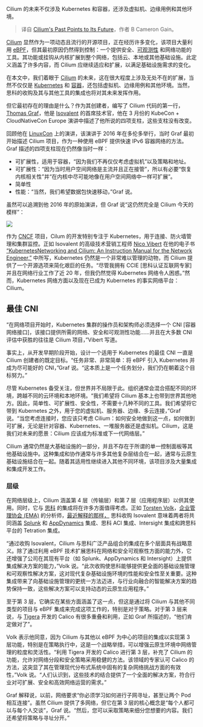 
<!--
title: Cilium的过去指向其未来
cover: https://cdn.thenewstack.io/media/2024/05/c2fe16a1-hadija-9cgmkmzyhh0-unsplash-1.jpg
-->

Cilium 的未来不仅涉及 Kubernetes 和容器，还涉及虚拟机、边缘用例和其他环境。

> 译自 [Cilium's Past Points to Its Future](https://thenewstack.io/ciliums-past-points-to-its-future/)，作者 B Cameron Gain。

[Cilium](https://thenewstack.io/cisco-gets-cilium-what-it-means-for-developers/) 显然作为一项动态且流行的开源项目，正在经历许多变化，该项目大量利用 [eBPF](https://thenewstack.io/what-is-ebpf/)，但其最初原因仍然得到控制：一个提供安全、[可观测性](https://thenewstack.io/observability/) 和网络功能的工具。其功能或挂钩从内核扩展到整个网络，包括云、本地或其他基础设施。此定义涵盖了许多内容，而 Cilium 应继续适应和扩展，以满足基础设施需求的变化。

在本文中，我们着眼于 [Cilium](https://cilium.io/) 的未来，这在很大程度上涉及无处不在的扩展，当然不仅仅是 [Kubernetes](https://thenewstack.io/kubernetes/) 和 [容器](https://thenewstack.io/containers/)，还包括虚拟机、边缘用例和其他环境。当然，思科的收购及其与其他工具的集成也将对其未来发挥作用。

但它最初存在的理由是什么？作为其创建者，编写了 Cilium 代码的第一行，[Thomas Graf](https://www.linkedin.com/in/thomas-graf-73104547/?originalSubdomain=ch)，他是 [Isovalent](https://thenewstack.io/isovalent-open-sources-tetragon-ebpf-based-observability-platform/) 的首席技术官，他在 3 月份的 KubeCon + CloudNativeCon Europe 演讲中描述了他所说的四项支柱，这些支柱没有改变。

回顾他在 [LinuxCon](https://events.linuxfoundation.org/archive/2022/open-source-summit-north-america/about/linuxcon/) 上的演讲，该演讲于 2016 年在多伦多举行，当时 Graf 最初开始描述 Cilium 项目，作为一种使用 eBPF 提供快速 IPv6 容器网络的方法。Graf 描述的四项支柱现在仍然像当时一样：

- 可扩展性，适用于容器，“因为我们不再仅仅考虑虚拟机”以及策略和地址。
- 可扩展性：“因为当时用户空间网络是主流并且正在接管”，所以有必要“恢复内核相关性”并“在内核中尽可能地像在用户空间网络中一样可扩展”。
- 简单性
- 性能：“当然，我们希望数据包快速移动，”Graf 说。

虽然可以追溯到他 2016 年的原始演讲，但 Graf 说“这仍然完全是 Cilium 今天的模样”：

![](https://cdn.thenewstack.io/media/2024/04/2092ae83-capture-decran-2024-04-26-162935.png)

作为 [CNCF](https://cncf.io/?utm_content=inline+mention) 项目，Cilum 的开发特别专注于 Kubernetes，用于连接、防火墙管理和集群监控。正如 Isovalent 的高级技术营销工程师 [Nico Vibert](https://uk.linkedin.com/in/nicolasvibert) 在他的电子书 [“KubernetesNetworking and Cilium: An Instruction Manual for the Network Engineer,”](https://isovalent.com/books/kubernetes-networking-and-cilium/) 中所写，Kubernetes 仍然是一个非常难以管理的动物，而 Cilium 提供了一个开源选项来简化艰巨的任务。“尽管我拥有 CCIE [思科认证互联网专家] 并且在网络行业工作了近 20 年，但我仍然觉得 Kubernetes 网络令人困惑。”然而，Kubernetes 网络方面以及现在已成为 Kubernetes 的事实网络平台：Cilium。

## 最佳 CNI

“在网络项目开始时，Kubernetes 集群的操作员和架构师必须选择一个 CNI [容器网络接口]，该接口提供所需的网络、安全和可观测性功能……并且在大多数 CNI 评估中获胜的往往是 Cilium 项目，”Vibert 写道。

事实上，从开发早期阶段开始，设计一个适用于 Kubernetes 的最佳 CNI 一直是 Cilium 创建者的既定目标。“任务非常、非常简单：将 eBPF 引入 Kubernetes 并成为尽可能好的 CNI，”Graf 说。“这本质上是一个任务划分，我们仍在朝着这个目标努力。”

尽管 Kubernetes 备受关注，但世界并不局限于此。组织通常会混合搭配不同的环境，跨越不同的云环境和本地环境。“我们希望将 Cilium 基本上也带到世界其他地方。因此，简单性、可扩展性、安全性，不需要十几种不同的工具。我们希望将它带到 Kubernetes 之外，用于您的虚拟机、服务器、边缘、多云连接，”Graf 说。“当您考虑连接时，您应该只考虑 Cilium：如何安全地做到这一点，如何做到可扩展，无论是针对容器、Kubernetes、一堆服务器还是虚拟机。Cilium，这是我们对未来的愿景：Cilium 应该成为标准或下一代网络层。”

Cilium 通常仍然是大基础设施的一部分，并且不存在于所谓的单一控制面板等其他基础设施中。这种集成和协作通常与许多其他复杂层结合在一起，通常与云原生基础设施结合在一起。随着其适用性继续进入其他不同环境，该项目涉及大量集成和集成开发工作。

### 层级

在网络层级上，Cilium 涵盖第 4 层（传输层）和第 7 层（应用程序层）以供其使用。同时，它与 [思科](http://cisco.com/?utm_content=inline+mention) 的集成将在许多方面值得考虑。正如 [Torsten Volk](https://www.linkedin.com/in/torstenvolk)，[企业管理协会 (EMA)](https://www.enterprisemanagement.com/) 的分析师，[最近解释的那样，](https://thenewstack.io/cisco-gets-cilium-what-it-means-for-developers/) 思科收购 Isovalent 意味着两者将共同涵盖 [Splunk](https://thenewstack.io/splunk-opentelemetry-and-the-future-of-observability/) 和 [AppDynamics](https://thenewstack.io/appdynamics-why-todays-developers-are-in-a-good-place/) 集成、思科 ACI 集成、Intersight 集成和跨思科平台的 Tetration 集成。

“通过收购 Isovalent，Cilium 与思科广泛产品组合的集成在多个层面具有战略意义。除了通过利用 eBPF 技术扩展思科在网络和安全可观察性方面的能力外，它还增强了公司在其现有平台（如 Splunk、AppDynamics 和 Intersight）上提供集成解决方案的能力，”Volk 说。“此次收购使思科能够提供更全面的基础设施管理和可观察性解决方案，这对现代复杂基础设施环境的性能和安全性至关重要。这种集成带来了向基础设施管理的更统一方法迈进，与行业向融合的智能解决方案的趋势保持一致，这些解决方案可以支持动态的云原生应用程序。”

至于第 3 层，它确实在某些方面涵盖了这一点，但这是通过将 Cilium 与其他不同类型的项目与 eBPF 集成来完成这项工作的，特别是对于策略。对于第 3 层来说，与 [Tigera](https://www.tigera.io/) 开发的 Calico 有很多重叠和利用，正如 Graf 所描述的，“他们肯定做对了”。

Volk 表示他同意，因为 Cilium 与其他以 eBPF 为中心的项目的集成以实现第 3 层功能，特别是在策略执行中，这是一个战略举措，可以增强云原生环境中网络管理的粒度和灵活性。“利用 Tigera 开发的 Calico 进行第 3 层，补充了 Cilium 的功能，允许对网络分段和安全策略采用稳健的方法。该领域的专家认可 Calico 的方法，这突显了其在管理现代分布式系统中固有的复杂网络挑战方面的有效性，”Volk 说。“人们认识到，这些技术的结合提供了一个全面的解决方案，符合行业对可扩展、安全和高效网络运营的需求。”

Graf 解释说，以前，网络要求“你必须学习如何进行子网寻址，甚至让两个 Pod 相互连接”。虽然 Cilium 提供了多网络，但它在第 3 层的核心概念是“每个人都可以与每个人交谈”，Graf 说。“然后，您可以采取策略来细分您想要的内容。我们还希望将策略与寻址分开。”
